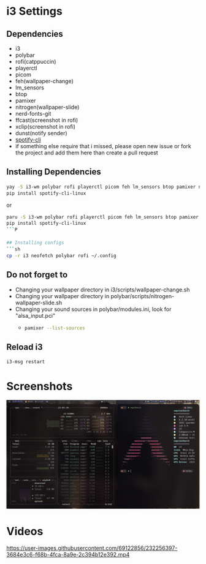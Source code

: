 # i3 Settings

## Dependencies

- i3
- polybar
- rofi(catppuccin)
- playerctl
- picom
- feh(wallpaper-change)
- lm_sensors
- btop
- pamixer
- nitrogen(wallpaper-slide)
- nerd-fonts-git
- ffcast(screenshot in rofi)
- xclip(screenshot in rofi)
- dunst(notify sender)
- [spotify-cli](https://github.com/pwittchen/spotify-cli-linux)
- if something else require that i missed, please open new issue or fork the project and add them here than create a pull request

## Installing Dependencies

```sh
yay -S i3-wm polybar rofi playerctl picom feh lm_sensors btop pamixer nitrogen nerd-fonts-git xclip ffcast dunst
pip install spotify-cli-linux
```

or

````sh
paru -S i3-wm polybar rofi playerctl picom feh lm_sensors btop pamixer nitrogen nerd-fonts-git xclip ffcast dunst
pip install spotify-cli-linux
```P

## Installing configs
```sh
cp -r i3 neofetch polybar rofi ~/.config
````

## Do not forget to

- Changing your wallpaper directory in i3/scripts/wallpaper-change.sh
- Changing your wallpaper directory in polybar/scripts/nitrogen-wallpaper-slide.sh
- Changing your sound sources in polybar/modules.ini, look for "alsa_input.pci"
  - ```sh
    pamixer --list-sources
    ```

## Reload i3

```sh
i3-msg restart
```

# Screenshots

<img src="assets/desktop.png">

# Videos

https://user-images.githubusercontent.com/69122856/232256397-3684e3c6-f68b-4fca-8a9e-2c394b12e392.mp4
